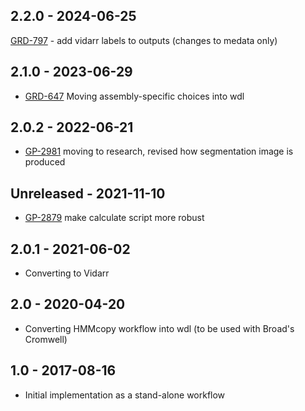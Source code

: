## 2.2.0 - 2024-06-25
[GRD-797](https://jira.oicr.on.ca/browse/GRD-797) - add vidarr labels to outputs (changes to medata only)
## 2.1.0 - 2023-06-29
- [GRD-647](https://jira.oicr.on.ca/browse/GRD-647) Moving assembly-specific choices into wdl
## 2.0.2 - 2022-06-21
- [GP-2981](https://jira.oicr.on.ca/browse/GP-2981) moving to research, revised how segmentation image is produced
## Unreleased - 2021-11-10
- [GP-2879](https://jira.oicr.on.ca/browse/GP-2879) make calculate script more robust
## 2.0.1 - 2021-06-02
- Converting to Vidarr
## 2.0 - 2020-04-20
- Converting HMMcopy workflow into wdl (to be used with Broad's Cromwell)
## 1.0 - 2017-08-16
- Initial implementation as a stand-alone workflow
